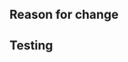 <!-- *************************************** -->
<!--       🌱 Pull Request Template          -->
<!-- *************************************** -->

<!-- ✅ Linked to ZenHub issue               -->

## Reason for change
<!-- What does this change, in plain language? -->
<!-- Before/after screenshots may be helpful.  -->

## Testing
<!-- For someone unfamiliar with the issue, how should this be tested? -->
